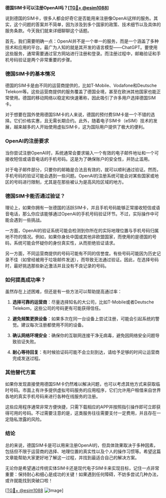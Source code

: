 **德国SIM卡可以注册OpenAI吗？[[TG💪+ @esim1088](https://t.me/s/esim1088)]**

说到德国的SIM卡，很多人都会好奇它是否能用来注册像OpenAI这样的服务。其实，这个问题的答案并不简单，因为涉及到多个国家的政策、技术细节以及具体的服务条款。今天我们就来详细聊聊这个话题。

首先，我们需要明确一点：OpenAI并不是一个单一的服务，而是一个涵盖了多种技术和应用的平台。最广为人知的就是其开发的语言模型——ChatGPT。要使用这些服务，通常需要通过官方网站进行注册和登录。而注册过程中，邮箱验证和手机号码验证是两个非常重要的步骤。

### 德国SIM卡的基本情况

德国的SIM卡是由不同的运营商提供的，比如T-Mobile、Vodafone和Deutsche Telekom等。这些运营商提供的服务覆盖了德国全境，甚至在欧洲其他国家也能正常使用。德国的移动网络以稳定和快速著称，因此吸引了许多用户选择德国SIM卡。

对于想要在国外使用德国SIM卡的人来说，德国的预付费SIM卡是一个不错的选择。它们价格实惠，且无需长期合约。此外，随着电子SIM卡（eSIM）技术的发展，越来越多的人开始使用虚拟SIM卡，这为国际用户提供了极大的便利。

### OpenAI的注册要求

当你尝试注册OpenAI时，系统通常会要求输入一个有效的电子邮件地址和一个可接收短信或语音电话的手机号码。这是为了确保账户的安全性，并防止滥用。

对于电子邮件部分，只要你的邮箱是合法且有效的，就可以顺利通过验证。然而，手机号码的验证可能会遇到一些问题。OpenAI的注册系统可能会对某些国家或地区的号码进行限制，尤其是在那些被认为是高风险区域的地方。

### 德国SIM卡能否通过验证？

理论上，如果你拥有一张德国的活跃SIM卡，并且手机号码能够正常接收短信或语音电话，那么你应该能够通过OpenAI的手机号码验证环节。不过，实际操作中可能会遇到一些挑战。

一方面，OpenAI的验证系统可能会检测到你所在的实际地理位置与手机号码归属地不符的情况。例如，如果你身处中国或其他非欧盟国家，而使用的是德国的号码，系统可能会怀疑你的身份真实性，从而拒绝验证请求。

另一方面，不同运营商提供的号码可能有不同的信誉度。有些号码可能因为历史记录不佳（如曾经被用于垃圾邮件发送），而导致无法通过验证。因此，在选择号码时，最好挑选那些新近激活并且没有不良记录的号码。

### 如何提高成功率？

虽然存在上述困难，但还是有一些方法可以帮助提高通过率：

1. **选择可靠的运营商**：尽量选择知名的大公司，比如T-Mobile或者Deutsche Telekom，这些公司的号码更有可能获得信任。
   
2. **避免频繁更换设备**：如果多次在同一台设备上尝试注册，可能会引起系统的警觉。建议每次注册都使用不同的设备。

3. **确认网络环境安全**：确保你的互联网连接干净无病毒，避免因网络安全问题导致验证失败。

4. **耐心等待回复**：有时候验证码可能不会立刻到达，请给予足够的时间让运营商完成发送过程。

### 其他替代方案

如果你发现直接使用德国SIM卡仍然难以解决问题，也可以考虑其他方式来获取临时号码。市面上有许多提供虚拟号码服务的应用程序，它们允许用户租借来自世界各地的真实手机号码来进行各种在线服务的注册。

这些应用程序通常非常方便快捷，只需下载相应的APP并按照指引操作即可立即获得可用的号码。不过需要注意的是，这类服务往往需要支付一定费用，并且存在一定隐私泄露的风险。

### 结论

总的来说，德国SIM卡是可以用来注册OpenAI的，但具体效果取决于多种因素，包括但不限于运营商的选择、地理位置的真实性以及个人的操作习惯等。希望这篇文章能帮助大家更好地了解这一过程，并找到最适合自己的解决方案。

无论你是希望通过传统实体SIM卡还是现代电子SIM卡来实现目标，记住一点非常重要：保持耐心和细心是成功的关键！如果遇到任何障碍，不妨多尝试几种办法，或许就能找到突破口啦！

[[TG💪+ @esim1088](https://t.me/s/esim1088) ![Image](https://i.postimg.cc/4NQfJmqS/Snipaste-2025-05-13-00-14-12.png)]